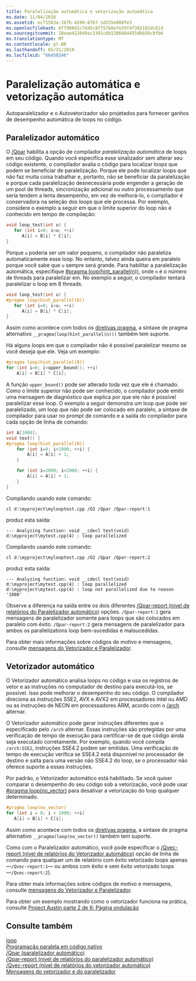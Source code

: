 ```yaml
---
title: Paralelização automática e vetorização automática
ms.date: 11/04/2016
ms.assetid: ec71583a-287b-4599-8767-1d255e080fe3
ms.openlocfilehash: 6ff908d1c7d45c8f757b8efe29f4f392102dc61d
ms.sourcegitcommit: 28eae422049ac3381c6b1206664455dbb56cbfb6
ms.translationtype: MT
ms.contentlocale: pt-BR
ms.lasthandoff: 05/31/2019
ms.locfileid: "66450246"
---
```

# <a name="auto-parallelization-and-auto-vectorization"></a>Paralelização automática e vetorização automática

Autoparalelizador e o Autovetorizador são projetados para fornecer ganhos de desempenho automática de loops no código.

## <a name="auto-parallelizer"></a>Paralelizador automático

O [/Qpar](../build/reference/qpar-auto-parallelizer.md) habilita a opção de compilador *paralelização automática* de loops em seu código. Quando você especifica esse sinalizador sem alterar seu código existente, o compilador avalia o código para localizar loops que podem se beneficiar de paralelização. Porque ele pode localizar loops que não faz muita coisa trabalhar e, portanto, não se beneficiar da paralelização e porque cada paralelização desnecessária pode engender a geração de um pool de threads, sincronização adicional ou outro processamento que seria tendem a lenta desempenho, em vez de melhorá-lo, o compilador é conservadora na seleção dos loops que ele processa. Por exemplo, considere o exemplo a seguir em que o limite superior do loop não é conhecido em tempo de compilação:

```cpp
void loop_test(int u) {
   for (int i=0; i<u; ++i)
      A[i] = B[i] * C[i];
}
```

Porque `u` poderia ser um valor pequeno, o compilador não paraleliza automaticamente esse loop. No entanto, talvez ainda queira em paralelo porque você sabe que `u` sempre será grande. Para habilitar a paralelização automática, especifique [#pragma loop(hint_parallel(n))](../preprocessor/loop.md), onde `n` é o número de threads para paralelizar em. No exemplo a seguir, o compilador tentará paralelizar o loop em 8 threads.

```cpp
void loop_test(int u) {
#pragma loop(hint_parallel(8))
   for (int i=0; i<u; ++i)
      A[i] = B[i] * C[i];
}
```

Assim como acontece com todos os [diretivas pragma](../preprocessor/pragma-directives-and-the-pragma-keyword.md), a sintaxe de pragma alternativo `__pragma(loop(hint_parallel(n)))` também tem suporte.

Há alguns loops em que o compilador não é possível paralelizar mesmo se você deseja que ele. Veja um exemplo:

```cpp
#pragma loop(hint_parallel(8))
for (int i=0; i<upper_bound(); ++i)
    A[i] = B[i] * C[i];
```

A função `upper_bound()` pode ser alterado toda vez que ele é chamado. Como o limite superior não pode ser conhecido, o compilador pode emitir uma mensagem de diagnóstico que explica por que ele não é possível paralelizar esse loop. O exemplo a seguir demonstra um loop que pode ser paralelizado, um loop que não pode ser colocado em paralelo, a sintaxe de compilador para usar no prompt de comando e a saída do compilador para cada opção de linha de comando:

```cpp
int A[1000];
void test() {
#pragma loop(hint_parallel(0))
    for (int i=0; i<1000; ++i) {
        A[i] = A[i] + 1;
    }

    for (int i=1000; i<2000; ++i) {
        A[i] = A[i] + 1;
    }
}
```

Compilando usando este comando:

`cl d:\myproject\mylooptest.cpp /O2 /Qpar /Qpar-report:1`

produz esta saída:

```Output
--- Analyzing function: void __cdecl test(void)
d:\myproject\mytest.cpp(4) : loop parallelized
```

Compilando usando este comando:

`cl d:\myproject\mylooptest.cpp /O2 /Qpar /Qpar-report:2`

produz esta saída:

```Output
--- Analyzing function: void __cdecl test(void)
d:\myproject\mytest.cpp(4) : loop parallelized
d:\myproject\mytest.cpp(4) : loop not parallelized due to reason '1008'
```

Observe a diferença na saída entre os dois diferentes [/Qpar-report (nível de relatórios do Paralelizador automático)](../build/reference/qpar-report-auto-parallelizer-reporting-level.md) opções. `/Qpar-report:1` gera mensagens de paralelizador somente para loops que são colocados em paralelo com êxito. `/Qpar-report:2` gera mensagens de paralelizador para ambos os parallelizations loop bem-sucedidas e malsucedidas.

Para obter mais informações sobre códigos de motivo e mensagens, consulte [mensagens do Vetorizador e Paralelizador](../error-messages/tool-errors/vectorizer-and-parallelizer-messages.md).

## <a name="auto-vectorizer"></a>Vetorizador automático

O Vetorizador automático analisa loops no código e usa os registros de vetor e as instruções no computador de destino para executá-los, se possível. Isso pode melhorar o desempenho do seu código. O compilador direciona as instruções SSE2, AVX e AVX2 em processadores Intel ou AMD ou as instruções de NEON em processadores ARM, acordo com o [/arch](../build/reference/arch-minimum-cpu-architecture.md) alternar.

O Vetorizador automático pode gerar instruções diferentes que o especificado pelo `/arch` alternar. Essas instruções são protegidas por uma verificação de tempo de execução para certificar-se de que código ainda seja executado corretamente. Por exemplo, quando você compila `/arch:SSE2`, instruções SSE4.2 podem ser emitidas. Uma verificação de tempo de execução verifica se SSE4.2 está disponível no processador de destino e salta para uma versão não SSE4.2 do loop, se o processador não oferece suporte a essas instruções.

Por padrão, o Vetorizador automático está habilitado. Se você quiser comparar o desempenho do seu código sob a vetorização, você pode usar [#pragma loop(no_vector)](../preprocessor/loop.md) para desativar a vetorização do loop qualquer determinado.

```cpp
#pragma loop(no_vector)
for (int i = 0; i < 1000; ++i)
   A[i] = B[i] + C[i];
```

Assim como acontece com todos os [diretivas pragma](../preprocessor/pragma-directives-and-the-pragma-keyword.md), a sintaxe de pragma alternativo `__pragma(loop(no_vector))` também tem suporte.

Como com o Paralelizador automático, você pode especificar o [/Qvec-report (nível de relatórios do Vetorizador automático)](../build/reference/qvec-report-auto-vectorizer-reporting-level.md) opção de linha de comando para qualquer um de relatório com êxito vetorizado loops apenas —`/Qvec-report:1`— ou ambos com êxito e sem êxito vetorizado loops —`/Qvec-report:2`).

Para obter mais informações sobre códigos de motivo e mensagens, consulte [mensagens do Vetorizador e Paralelizador](../error-messages/tool-errors/vectorizer-and-parallelizer-messages.md).

Para obter um exemplo mostrando como o vetorizador funciona na prática, consulte [Project Austin parte 2 de 6: Página ondulação](https://devblogs.microsoft.com/cppblog/project-austin-part-2-of-6-page-curling/)

## <a name="see-also"></a>Consulte também

[loop](../preprocessor/loop.md)<br/>
[Programação paralela em código nativo](https://go.microsoft.com/fwlink/p/?linkid=263662)<br/>
[/Qpar (paralelizador automático)](../build/reference/qpar-auto-parallelizer.md)<br/>
[/Qpar-report (nível de relatórios do paralelizador automático)](../build/reference/qpar-report-auto-parallelizer-reporting-level.md)<br/>
[/Qvec-report (nível de relatórios do vetorizador automático)](../build/reference/qvec-report-auto-vectorizer-reporting-level.md)<br/>
[Mensagens do vetorizador e do paralelizador](../error-messages/tool-errors/vectorizer-and-parallelizer-messages.md)
